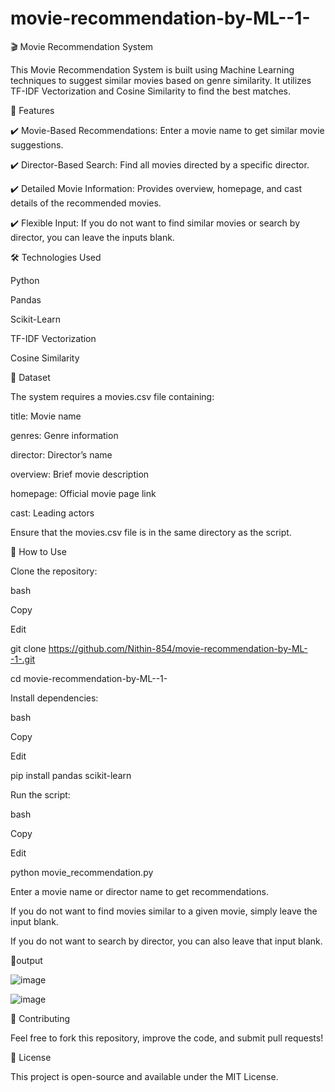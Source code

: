 # movie-recommendation-by-ML--1-

🎬 Movie Recommendation System

This Movie Recommendation System is built using Machine Learning techniques to suggest similar movies based on genre similarity. It utilizes TF-IDF Vectorization and Cosine Similarity to find the best matches.


🚀 Features

✔️ Movie-Based Recommendations: Enter a movie name to get similar movie suggestions.

✔️ Director-Based Search: Find all movies directed by a specific director.

✔️ Detailed Movie Information: Provides overview, homepage, and cast details of the recommended movies.

✔️ Flexible Input: If you do not want to find similar movies or search by director, you can leave the inputs blank.


🛠️ Technologies Used

Python

Pandas

Scikit-Learn

TF-IDF Vectorization

Cosine Similarity

📂 Dataset

The system requires a movies.csv file containing:

title: Movie name

genres: Genre information

director: Director’s name

overview: Brief movie description

homepage: Official movie page link

cast: Leading actors

Ensure that the movies.csv file is in the same directory as the script.

🏃 How to Use

Clone the repository:

bash

Copy

Edit

git clone https://github.com/Nithin-854/movie-recommendation-by-ML--1-.git

cd movie-recommendation-by-ML--1-

Install dependencies:

bash

Copy

Edit

pip install pandas scikit-learn

Run the script:

bash

Copy

Edit


python movie_recommendation.py

Enter a movie name or director name to get recommendations.

If you do not want to find movies similar to a given movie, simply leave the input blank.

If you do not want to search by director, you can also leave that input blank.

🔳output

![image](https://github.com/user-attachments/assets/49052da4-1eb0-4c42-9038-7e723d64524c)

![image](https://github.com/user-attachments/assets/b3935a46-c0b8-4314-928a-98eda3083304)



🤝 Contributing

Feel free to fork this repository, improve the code, and submit pull requests!



📜 License

This project is open-source and available under the MIT License.
